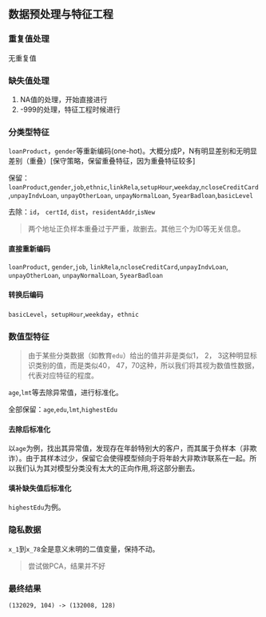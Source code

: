 ## 数据预处理与特征工程

### 重复值处理

无重复值

### 缺失值处理

1. NA值的处理，开始直接进行
2. -999的处理，特征工程时候进行

### 分类型特征

`loanProduct`，`gender`等重新编码(one-hot)。大概分成P，N有明显差别和无明显差别（重叠）[保守策略，保留重叠特征，因为重叠特征较多]

保留：`loanProduct`,`gender`,`job`,`ethnic`,`linkRela`,`setupHour`,`weekday`,`ncloseCreditCard`,`unpayIndvLoan`, `unpayOtherLoan`, `unpayNormalLoan`, `5yearBadloan`,`basicLevel`

去除：`id`， `certId`, `dist`，`residentAddr`,`isNew`

> 两个地址正负样本重叠过于严重，故删去。其他三个为ID等无关信息。

#### 直接重新编码

`loanProduct`, `gender`,`job`, `linkRela`,`ncloseCreditCard`,`unpayIndvLoan`, `unpayOtherLoan`, `unpayNormalLoan`, `5yearBadloan`

#### 转换后编码

`basicLevel`，`setupHour`,`weekday`，`ethnic`

### 数值型特征

> 由于某些分类数据（如教育`edu`）给出的值并非是类似1， 2， 3这种明显标识类别的值，而是类似40， 47，70这种，所以我们将其视为数值性数据，代表对应特征的程度。

`age`,`lmt`等去除异常值，进行标准化。

全部保留：`age`,`edu`,`lmt`,`highestEdu`

#### 去除后标准化

以`age`为例，找出其异常值，发现存在年龄特别大的客户，而其属于负样本（非欺诈）。由于其样本过少，保留它会使得模型倾向于将年龄大非欺诈联系在一起。所以我们认为其对模型分类没有太大的正向作用,将这部分删去。

#### 填补缺失值后标准化

`highestEdu`为例。

### 隐私数据

`x_1`到`x_78`全是意义未明的二值变量，保持不动。

> 尝试做PCA，结果并不好

### 最终结果

```
(132029, 104) -> (132008, 128)
```